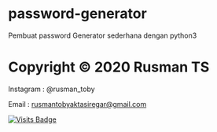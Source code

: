 # password-generator
Pembuat password Generator sederhana dengan python3

# Copyright © 2020 Rusman TS
Instagram : @rusman_toby

Email : rusmantobyaktasiregar@gmail.com

[![Visits Badge](https://badges.pufler.dev/visits/RTechnoS/password-generator?style=for-the-badge&color=blue)](https://github.com/RTechnoS/RTechnoS)
